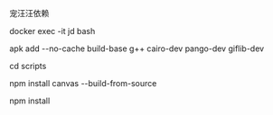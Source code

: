 宠汪汪依赖

docker exec -it jd bash

apk add --no-cache build-base g++ cairo-dev pango-dev giflib-dev

cd scripts

npm install canvas --build-from-source

npm install 
